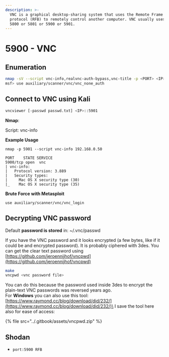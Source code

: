 ```yaml
---
description: >-
  VNC is a graphical desktop-sharing system that uses the Remote Frame Buffer
  protocol (RFB) to remotely control another computer. VNC usually uses ports
  5800 or 5801 or 5900 or 5901.
---
```


# 5900 - VNC

## Enumeration

```bash
nmap -sV --script vnc-info,realvnc-auth-bypass,vnc-title -p <PORT> <IP>
msf> use auxiliary/scanner/vnc/vnc_none_auth
```

## Connect to VNC using Kali

```bash
vncviewer [-passwd passwd.txt] <IP>::5901
```

**Nmap**:&#x20;

Script: vnc-info&#x20;

&#x20;**Example Usage**&#x20;

```
nmap -p 5901 --script vnc-info 192.168.0.50

PORT    STATE SERVICE 
5900/tcp open  vnc 
| vnc-info: 
|   Protocol version: 3.889 
|   Security types: 
|     Mac OS X security type (30) 
|_    Mac OS X security type (35) 
```

**Brute Force with Metasploit**&#x20;

```
use auxiliary/scanner/vnc/vnc_login
```

## Decrypting VNC password

Default **password is stored** in: \~/.vnc/passwd

If you have the VNC password and it looks encrypted (a few bytes, like if it could be and encrypted password). It is probably ciphered with 3des. You can get the clear text password using [https://github.com/jeroennijhof/vncpwd](https://github.com/jeroennijhof/vncpwd)

```bash
make
vncpwd <vnc password file>
```

You can do this because the password used inside 3des to encrypt the plain-text VNC passwords was reversed years ago.\
For **Windows** you can also use this tool: [https://www.raymond.cc/blog/download/did/232/](https://www.raymond.cc/blog/download/did/232/)\
I save the tool here also for ease of access:

{% file src="../.gitbook/assets/vncpwd.zip" %}

## Shodan

* `port:5900 RFB`
